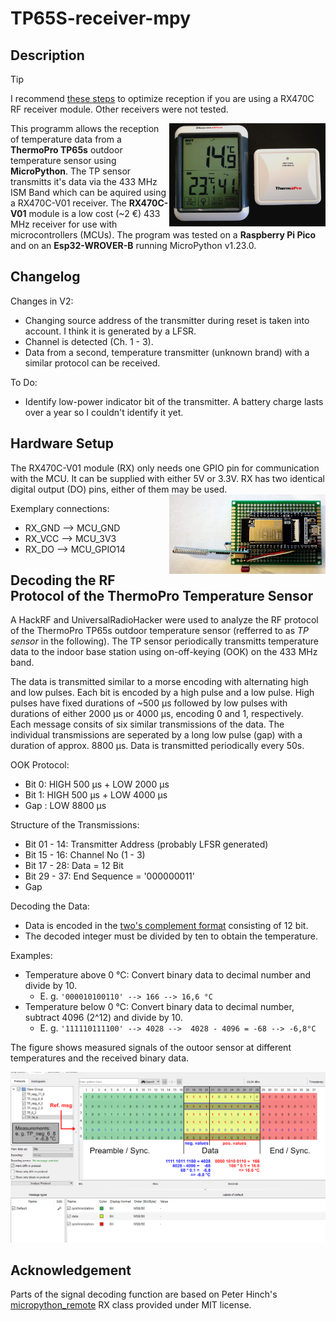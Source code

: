 # TP65S-receiver-mpy

## Description

> [!TIP]
> I recommend [these steps](https://github.com/de-dh/MPY-RF) to optimize reception if you are using a RX470C RF receiver module.
> Other receivers were not tested.


<img align="right" src="img/TP.jpg" width="250" height="auto" />

This programm allows the reception of temperature data from a **ThermoPro TP65s** outdoor temperature sensor using **MicroPython**.
The TP sensor transmitts it's data via the 433 MHz ISM Band which can be aquired using a RX470C-V01 receiver.
The **RX470C-V01** module is a low cost (~2 €) 433 MHz receiver for use with microcontrollers (MCUs).
The program was tested on a **Raspberry Pi Pico** and on an **Esp32-WROVER-B** running MicroPython v1.23.0.

## Changelog

Changes in V2:
- Changing source address of the transmitter during reset is taken into account. I think it is generated by a LFSR.
- Channel is detected (Ch. 1 - 3).
- Data from a second, temperature transmitter (unknown brand) with a similar protocol can be received.

To Do:
- Identify low-power indicator bit of the transmitter. A battery charge lasts over a year so I couldn't identify it yet.


## Hardware Setup
The RX470C-V01 module (RX) only needs one GPIO pin for communication with the MCU.
It can be supplied with either 5V or 3.3V.
RX has two identical digital output (DO) pins, either of them may be used.
<img align="right" src="img/Setup.jpg" width="250" height="auto" />

Exemplary connections:
- RX_GND --> MCU_GND
- RX_VCC --> MCU_3V3
- RX_DO  --> MCU_GPIO14


## Decoding the RF Protocol of the ThermoPro Temperature Sensor
A HackRF and UniversalRadioHacker were used to analyze the RF protocol of the ThermoPro TP65s outdoor temperature sensor (refferred to as _TP sensor_ in the following).
The TP sensor periodically transmitts temperature data to the indoor base station using on-off-keying (OOK) on the 433 MHz band.

The data is transmitted similar to a morse encoding with alternating high and low pulses.
Each bit is encoded by a high pulse and a low pulse.
High pulses have fixed durations of ~500 µs followed by low pulses with durations of either 2000 µs or 4000 µs, encoding 0 and 1, respectively.
Each message consits of six similar transmissions of the data. 
The individual transmissions are seperated by a long low pulse (gap) with a duration of approx. 8800 µs.
Data is transmitted periodically every 50s.

OOK Protocol:
- Bit 0: HIGH 500 µs + LOW 2000 µs
- Bit 1: HIGH 500 µs + LOW 4000 µs
- Gap : LOW 8800 µs

Structure of the Transmissions:
- Bit 01 - 14: Transmitter Address (probably LFSR generated)
- Bit 15 - 16: Channel No (1 - 3)
- Bit 17 - 28: Data = 12 Bit
- Bit 29 - 37: End Sequence = '000000011'
- Gap

Decoding the Data:
- Data is encoded in the [two's complement format](https://en.wikipedia.org/wiki/Two%27s_complement) consisting of 12 bit.
- The decoded integer must be divided by ten to obtain the temperature.

Examples:
- Temperature above 0 °C: Convert binary data to decimal number and divide by 10.
    - E. g. `'000010100110' --> 166 --> 16,6 °C`
- Temperature below 0 °C: Convert binary data to decimal number, subtract 4096 (2^12) and divide by 10.
    - E. g. `'111110111100' --> 4028 -->  4028 - 4096 = -68 --> -6,8°C`


The figure shows measured signals of the outoor sensor at different temperatures and the received binary data.

<img src="img/TP_Protocol_Analysis_Edited.png" width="800" height="auto" />

## Acknowledgement
Parts of the signal decoding function are based on Peter Hinch's [micropython_remote](https://github.com/peterhinch/micropython_remote) RX class provided under MIT license.
